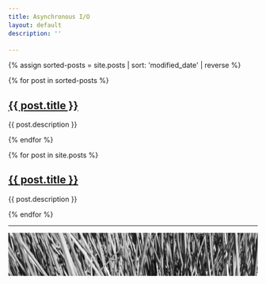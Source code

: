 ```yaml
---
title: Asynchronous I/O
layout: default
description: ''

---
```

{% assign sorted-posts = site.posts | sort: 'modified_date' | reverse %}

{% for post in sorted-posts  %}

<h2> <a href="{{ post.url }}">{{ post.title }}</a></h2>  
{{ post.description }}

{% endfor %}

{% for post in site.posts %}

<h2> <a href="{{ post.url }}">{{ post.title }}</a></h2>  
{{ post.description }}

{% endfor %}

<hr>

![](/uploads/grass_banner.JPG)